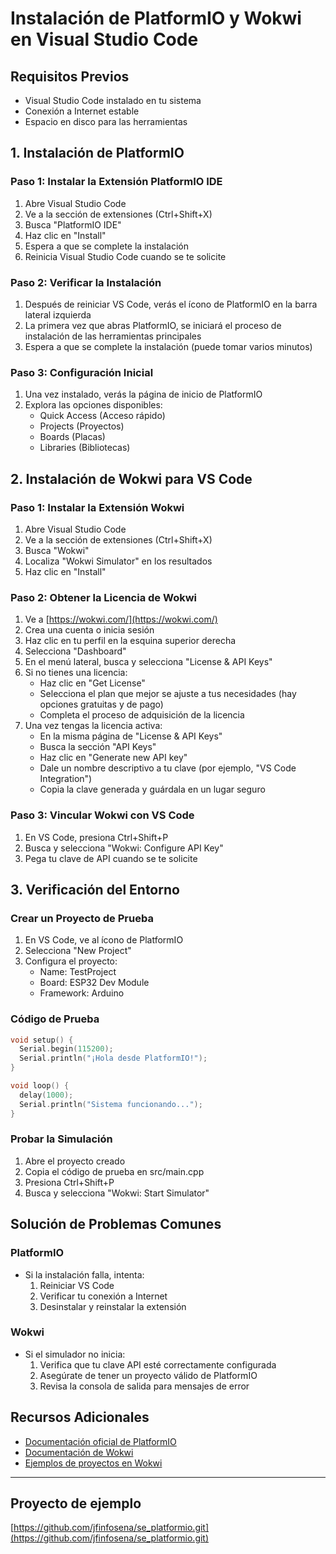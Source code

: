 # Instalación de PlatformIO y Wokwi en Visual Studio Code

## Requisitos Previos

- Visual Studio Code instalado en tu sistema
- Conexión a Internet estable
- Espacio en disco para las herramientas

## 1. Instalación de PlatformIO

### Paso 1: Instalar la Extensión PlatformIO IDE

1. Abre Visual Studio Code
2. Ve a la sección de extensiones (Ctrl+Shift+X)
3. Busca "PlatformIO IDE"
4. Haz clic en "Install"
5. Espera a que se complete la instalación
6. Reinicia Visual Studio Code cuando se te solicite

### Paso 2: Verificar la Instalación

1. Después de reiniciar VS Code, verás el ícono de PlatformIO en la barra lateral izquierda
2. La primera vez que abras PlatformIO, se iniciará el proceso de instalación de las herramientas principales
3. Espera a que se complete la instalación (puede tomar varios minutos)

### Paso 3: Configuración Inicial

1. Una vez instalado, verás la página de inicio de PlatformIO
2. Explora las opciones disponibles:
   - Quick Access (Acceso rápido)
   - Projects (Proyectos)
   - Boards (Placas)
   - Libraries (Bibliotecas)

## 2. Instalación de Wokwi para VS Code

### Paso 1: Instalar la Extensión Wokwi

1. Abre Visual Studio Code
2. Ve a la sección de extensiones (Ctrl+Shift+X)
3. Busca "Wokwi"
4. Localiza "Wokwi Simulator" en los resultados
5. Haz clic en "Install"

### Paso 2: Obtener la Licencia de Wokwi

1. Ve a [https://wokwi.com/](https://wokwi.com/)
2. Crea una cuenta o inicia sesión
3. Haz clic en tu perfil en la esquina superior derecha
4. Selecciona "Dashboard"
5. En el menú lateral, busca y selecciona "License & API Keys"
6. Si no tienes una licencia:
   - Haz clic en "Get License"
   - Selecciona el plan que mejor se ajuste a tus necesidades (hay opciones gratuitas y de pago)
   - Completa el proceso de adquisición de la licencia
7. Una vez tengas la licencia activa:
   - En la misma página de "License & API Keys"
   - Busca la sección "API Keys"
   - Haz clic en "Generate new API key"
   - Dale un nombre descriptivo a tu clave (por ejemplo, "VS Code Integration")
   - Copia la clave generada y guárdala en un lugar seguro

### Paso 3: Vincular Wokwi con VS Code

1. En VS Code, presiona Ctrl+Shift+P
2. Busca y selecciona "Wokwi: Configure API Key"
3. Pega tu clave de API cuando se te solicite

## 3. Verificación del Entorno

### Crear un Proyecto de Prueba

1. En VS Code, ve al ícono de PlatformIO
2. Selecciona "New Project"
3. Configura el proyecto:
   - Name: TestProject
   - Board: ESP32 Dev Module
   - Framework: Arduino

### Código de Prueba

```cpp
void setup() {
  Serial.begin(115200);
  Serial.println("¡Hola desde PlatformIO!");
}

void loop() {
  delay(1000);
  Serial.println("Sistema funcionando...");
}
```

### Probar la Simulación

1. Abre el proyecto creado
2. Copia el código de prueba en src/main.cpp
3. Presiona Ctrl+Shift+P
4. Busca y selecciona "Wokwi: Start Simulator"

## Solución de Problemas Comunes

### PlatformIO

- Si la instalación falla, intenta:
  1. Reiniciar VS Code
  2. Verificar tu conexión a Internet
  3. Desinstalar y reinstalar la extensión

### Wokwi

- Si el simulador no inicia:
  1. Verifica que tu clave API esté correctamente configurada
  2. Asegúrate de tener un proyecto válido de PlatformIO
  3. Revisa la consola de salida para mensajes de error

## Recursos Adicionales

- [Documentación oficial de PlatformIO](https://docs.platformio.org/)
- [Documentación de Wokwi](https://docs.wokwi.com/)
- [Ejemplos de proyectos en Wokwi](https://wokwi.com/projects)

---

## Proyecto de ejemplo

[https://github.com/jfinfosena/se_platformio.git](https://github.com/jfinfosena/se_platformio.git)

